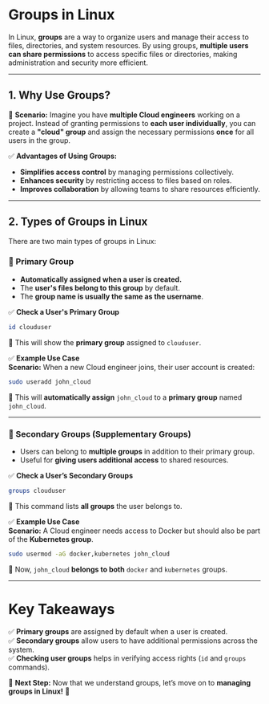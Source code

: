 # **Groups in Linux**  

In Linux, **groups** are a way to organize users and manage their access to files, directories, and system resources. By using groups, **multiple users can share permissions** to access specific files or directories, making administration and security more efficient.  

---

## **1. Why Use Groups?**  

🔹 **Scenario:** Imagine you have **multiple Cloud engineers** working on a project. Instead of granting permissions to **each user individually**, you can create a **"cloud" group** and assign the necessary permissions **once** for all users in the group.  

✅ **Advantages of Using Groups:**  
- **Simplifies access control** by managing permissions collectively.  
- **Enhances security** by restricting access to files based on roles.  
- **Improves collaboration** by allowing teams to share resources efficiently.  

---

## **2. Types of Groups in Linux**  

There are two main types of groups in Linux:  

### **🔹 Primary Group**  
- **Automatically assigned when a user is created.**  
- The **user's files belong to this group** by default.  
- The **group name is usually the same as the username**.  

✅ **Check a User's Primary Group**  
```bash
id clouduser
```
📌 This will show the **primary group** assigned to `clouduser`.  

✅ **Example Use Case**  
**Scenario:** When a new Cloud engineer joins, their user account is created:  
```bash
sudo useradd john_cloud
```
📌 This will **automatically assign** `john_cloud` to a **primary group** named `john_cloud`.  

---

### **🔹 Secondary Groups (Supplementary Groups)**  
- Users can belong to **multiple groups** in addition to their primary group.  
- Useful for **giving users additional access** to shared resources.  

✅ **Check a User’s Secondary Groups**  
```bash
groups clouduser
```
📌 This command lists **all groups** the user belongs to.  

✅ **Example Use Case**  
**Scenario:** A Cloud engineer needs access to Docker but should also be part of the **Kubernetes group**.  
```bash
sudo usermod -aG docker,kubernetes john_cloud
```
📌 Now, `john_cloud` **belongs to both** `docker` and `kubernetes` groups.  

---

# **Key Takeaways**  

✅ **Primary groups** are assigned by default when a user is created.  
✅ **Secondary groups** allow users to have additional permissions across the system.  
✅ **Checking user groups** helps in verifying access rights (`id` and `groups` commands).  

🎯 **Next Step:** Now that we understand groups, let’s move on to **managing groups in Linux!** 🚀
